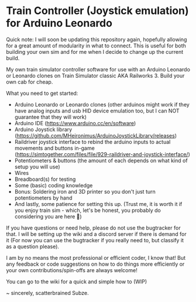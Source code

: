 # Train Controller (Joystick emulation) for Arduino Leonardo
Quick note: I will soon be updating this repository again, hopefully allowing for a great amount of modularity in what to connect. This is useful for both building your own sim and for me when I decide to change up the current build.

My own train simulator controller software for use with an Arduino Leonardo or Leonardo clones on Train Simulator classic AKA Railworks 3. Build your own cab for cheap.

What you need to get started:
- Arduino Leonardo or Leonardo clones (other arduinos might work if they have analog inputs and usb HID device emulation too, but I can NOT guarantee that they will work)
- Arduino IDE (https://www.arduino.cc/en/software)
- Arduino Joystick library (https://github.com/MHeironimus/ArduinoJoystickLibrary/releases)
- Raildriver joystick interface to rebind the arduino inputs to actual movements and buttons in-game (https://simtogether.com/files/file/929-raildriver-and-joystick-interface/)
- Potentiometers & buttons (the amount of each depends on what kind of setup you will use)
- Wires
- Breadboard(s) for testing
- Some (basic) coding knowledge
- Bonus: Soldering iron and 3D printer so you don't just turn potentiometers by hand
- And lastly, some patience for setting this up. (Trust me, it is worth it if you enjoy train sim - which, let's be honest, you probably do considering you are here 🙂)

If you have questions or need help, please do not use the bugtracker for that. I will be setting up the wiki and a discord server if there is demand for it (For now you can use the bugtracker if you really need to, but classify it as a question please).

I am by no means the most professional or efficient coder, I know that! But any feedback or code suggestions on how to do things more efficiently or your own contributions/spin-offs are always welcome!

You can go to the wiki for a quick and simple how to (WIP)


~ sincerely, scatterbrained Subze.
